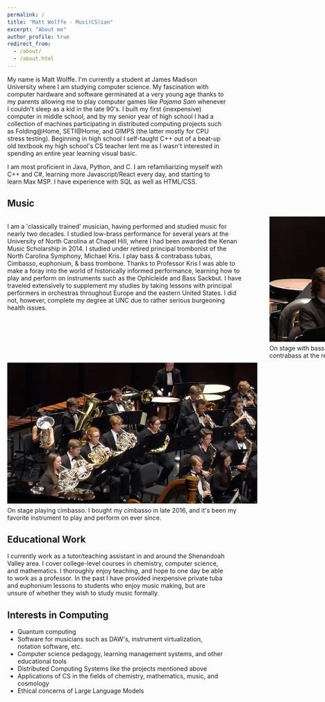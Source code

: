 ```yaml
---
permalink: /
title: "Matt Wolffe - Musi(CS)ian"
excerpt: "About me"
author_profile: true
redirect_from: 
  - /about/
  - /about.html
---
```


<style>
  a {
    text-decoration: none !important;
  }

  a:hover {
    text-decoration: none !important;
    text-shadow: 4px 4px 8px;
  }
</style>


My name is Matt Wolffe. I'm currently a student at James Madison University where I am studying computer science.
My fascination with computer hardware and software germinated at a very young age thanks to my parents allowing me to play computer games like <em>Pajama Sam</em> whenever I couldn't sleep as a kid in the late 90's.
I built my first (inexpensive) computer in middle school, and by my senior year of high school I had a collection of machines participating in distributed computing projects such as
[Folding@Home](https://foldingathome.org/?lng=en), [SETI@Home](https://setiathome.berkeley.edu/), and [GIMPS](https://www.mersenne.org/) (the latter mostly for CPU stress testing).
Beginning in high school I self-taught C++ out of a beat-up old textbook my high school's CS teacher lent me as I wasn't interested in spending an entire year learning visual basic.

I am most proficient in Java, Python, and C. I am refamiliarizing myself with C++ and C#, learning more Javascript/React every day, and starting to learn Max MSP. I have experience with SQL as well as HTML/CSS. 

Music
------
<style>
  div.section {
    width: 67.5rem;
    display: flex;
    flex-direction: row;
    align-items: start;
    justify-content: start;
    gap: 1.5rem;
  }

  div.section p {
    width: 50%;
  }

  .music {
    width: 18rem;
  }

  /* IF RESPONSIVENESS BREAKS EVEN WORSE THAN IT ALREADY IS, CHECK IF REMOVING THIS PADDING OVERRIDE HELPS ~_~ */
  #main {
    padding-left: 0em !important;
    padding-right: 0em !important;
  }

  figure img {
    margin-bottom: 0.2rem;
  }

  figure.music {
	  margin-top: 0rem;
	  margin-bottom: 0.5rem;
  }

  article.page {
    padding-right: 1rem;
  }

  .wide {
    width: 36rem;
    margin: auto;
    margin-bottom: 0.2rem;
  }

  figure.wide {
    display: block;
    width: fit-content;
  }

</style>

<div class="section">
  <p>
    I am a 'classically trained' musician, having performed and studied music for nearly two decades. I studied low-brass performance for several years at the University of North Carolina at Chapel Hill, where I had been awarded the Kenan Music Scholarship in 2014.
    I studied under retired principal trombonist of the North Carolina Symphony, Michael Kris. I play bass & contrabass tubas, <a href="https://cso.org/experience/article/3130/whats-a-cimbasso">Cimbasso</a>, euphonium, & bass trombone.
    Thanks to Professor Kris I was able to make a foray into the world of historically informed performance, learning how to play and perform on instruments such as the <a href="http://www.contrabass.com/pages/ophicleide.html">Ophicleide</a> and <a href="https://caslabs.case.edu/medren/renaissance-instruments/sackbut-renaissance/">Bass Sackbut</a>. I have traveled extensively to supplement my studies by taking lessons with principal performers in orchestras throughout Europe and the eastern United States. I did not, however, complete my degree at UNC due to rather serious burgeoning health issues.
  </p>

  <figure class="music">
    <img class="music" src="images\option-2.jpg" alt="matt on stage">
    <figcaption class="music" >On stage with bass tuba in hand, and contrabass at the ready.</figcaption>
  </figure>
</div>

<figure class="wide" >
  <img class="wide" src="images\cimbasso.png" alt="matt cimbasso">
  <figcaption class="wide">On stage playing cimbasso. I bought my cimbasso in late 2016, and it's been my favorite instrument to play and perform on ever since.</figcaption>
</figure>

Educational Work
------
I currently work as a tutor/teaching assistant in and around the Shenandoah Valley area. I cover college-level courses in chemistry, computer science, and mathematics. I thoroughly enjoy teaching, and hope to one day be able to work as a professor.
In the past I have provided inexpensive private tuba and euphonium lessons to students who enjoy music making, but are unsure of whether they wish to study music formally.

Interests in Computing
------
<ul>
    <li>Quantum computing</li>
    <li>Software for musicians such as DAW's, instrument virtualization, notation software, etc.</li>
    <li>Computer science pedagogy, learning management systems, and other educational tools</li>
    <li>Distributed Computing Systems like the projects mentioned above</li>
    <li>Applications of CS in the fields of chemistry, mathematics, music, and cosmology</li>
    <li>Ethical concerns of Large Language Models</li>
</ul>

<!-- Create content & metadata
------
For site content, there is one markdown file for each type of content, which are stored in directories like _publications, _talks, _posts, _teaching, or _pages. For example, each talk is a markdown file in the [_talks directory](https://github.com/academicpages/academicpages.github.io/tree/master/_talks). At the top of each markdown file is structured data in YAML about the talk, which the theme will parse to do lots of cool stuff. The same structured data about a talk is used to generate the list of talks on the [Talks page](https://academicpages.github.io/talks), each [individual page](https://academicpages.github.io/talks/2012-03-01-talk-1) for specific talks, the talks section for the [CV page](https://academicpages.github.io/cv), and the [map of places you've given a talk](https://academicpages.github.io/talkmap.html) (if you run this [python file](https://github.com/academicpages/academicpages.github.io/blob/master/talkmap.py) or [Jupyter notebook](https://github.com/academicpages/academicpages.github.io/blob/master/talkmap.ipynb), which creates the HTML for the map based on the contents of the _talks directory).

**Markdown generator**

I have also created [a set of Jupyter notebooks](https://github.com/academicpages/academicpages.github.io/tree/master/markdown_generator
) that converts a CSV containing structured data about talks or presentations into individual markdown files that will be properly formatted for the academicpages template. The sample CSVs in that directory are the ones I used to create my own personal website at stuartgeiger.com. My usual workflow is that I keep a spreadsheet of my publications and talks, then run the code in these notebooks to generate the markdown files, then commit and push them to the GitHub repository.

How to edit your site's GitHub repository
------
Many people use a git client to create files on their local computer and then push them to GitHub's servers. If you are not familiar with git, you can directly edit these configuration and markdown files directly in the github.com interface. Navigate to a file (like [this one](https://github.com/academicpages/academicpages.github.io/blob/master/_talks/2012-03-01-talk-1.md) and click the pencil icon in the top right of the content preview (to the right of the "Raw | Blame | History" buttons). You can delete a file by clicking the trashcan icon to the right of the pencil icon. You can also create new files or upload files by navigating to a directory and clicking the "Create new file" or "Upload files" buttons. 

Example: editing a markdown file for a talk
![Editing a markdown file for a talk](/images/editing-talk.png)

For more info
------
More info about configuring academicpages can be found in [the guide](https://academicpages.github.io/markdown/). The [guides for the Minimal Mistakes theme](https://mmistakes.github.io/minimal-mistakes/docs/configuration/) (which this theme was forked from) might also be helpful. -->
